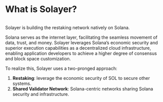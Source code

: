 # What is Solayer?

<figure><img src=".gitbook/assets/Twitter banner.png" alt=""><figcaption></figcaption></figure>

Solayer is building the restaking network natively on Solana.&#x20;

Solana serves as the internet layer, facilitating the seamless movement of data, trust, and money. Solayer leverages Solana’s economic security and superior execution capabilities as a decentralized cloud infrastructure, enabling application developers to achieve a higher degree of consensus and block space customization.

To realize this, Solayer uses a two-pronged approach:&#x20;

1. **Restaking**: ‌leverage the economic security of SOL to secure other systems.
2. **Shared Validator Network**: Solana-centric networks sharing Solana security and infrastructure.
